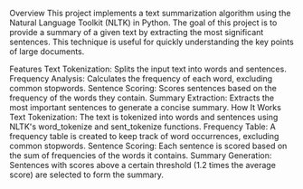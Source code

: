 Overview
This project implements a text summarization algorithm using the Natural Language Toolkit (NLTK) in Python. The goal of this project is to provide a summary of a given text by extracting the most significant sentences. This technique is useful for quickly understanding the key points of large documents.

Features
Text Tokenization: Splits the input text into words and sentences.
Frequency Analysis: Calculates the frequency of each word, excluding common stopwords.
Sentence Scoring: Scores sentences based on the frequency of the words they contain.
Summary Extraction: Extracts the most important sentences to generate a concise summary.
How It Works
Text Tokenization: The text is tokenized into words and sentences using NLTK's word_tokenize and sent_tokenize functions.
Frequency Table: A frequency table is created to keep track of word occurrences, excluding common stopwords.
Sentence Scoring: Each sentence is scored based on the sum of frequencies of the words it contains.
Summary Generation: Sentences with scores above a certain threshold (1.2 times the average score) are selected to form the summary.
